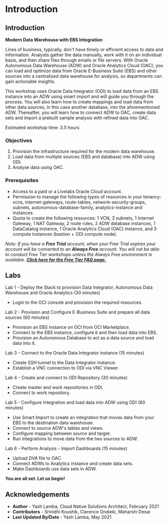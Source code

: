 # Introduction

## Introduction

**Modern Data Warehouse with EBS Integration**

Lines of business, typically, don't have timely or efficient access to data and information. Analysts gather the data manually, work with it on an individual basis, and then share files through emails or file servers. With Oracle Autonomous Data Warehouse (ADW) and Oracle Analytics Cloud (OAC), you can load and optimize data from Oracle E-Business Suite (EBS) and other sources into a centralized data warehouse for analysis, so departments can gain actionable insights.

This workshop uses Oracle Data Integrator (ODI) to load data from an EBS instance into an ADW using smart import and will guide you through the process. You will also learn how to create mappings and load data from other data sources, in this case another database, into the aforementioned ADW. Thereafter, you will learn how to connect ADW to OAC, create data sets and import a prebuilt sample analysis with refined data into OAC.

Estimated workshop time: 3.5 hours

### Objectives

1. Provision the infrastructure required for the modern data warehouse.
2. Load data from multiple sources (EBS and database) into ADW using ODI.
3. Analyse data using OAC.

### Prerequisites

- Access to a paid or a Livelabs Oracle Cloud account.
- Permission to manage the following types of resources in your tenancy: vcns, internet-gateways, route-tables, network-security-groups, subnets, autonomous-database-family, analytics-instance and instances.
- Quota to create the following resources: 1 VCN, 3 subnets, 1 Internet Gateway, 1 NAT Gateway, 2 route rules, 2 ADW database instances, 1 DataCatalog instance, 1 Oracle Analytics Cloud (OAC) instance, and 3 compute instances (bastion + ODI compute node).

*Note: If you have a **Free Trial** account, when your Free Trial expires your account will be converted to an **Always Free** account. You will not be able to conduct Free Tier workshops unless the Always Free environment is available. **[Click here for the Free Tier FAQ page.](https://www.oracle.com/cloud/free/faq.html)***

## Labs
Lab 1 - Deploy the Stack to provision Data Integrator, Autonomous Data Warehouse and Oracle Analytics (30 minutes)

- Login to the OCI console and provision the required resources.

Lab 2 - Provision and Configure E-Business Suite and prepare all data sources (60 minutes)

- Provision an EBS instance on OCI from OCI Marketplace.
- Connect to the EBS instance, configure it and then load data into EBS.
- Provision an Autonomous Database to act as a data source and load data into it.

Lab 3 - Connect to the Oracle Data Integrator instance (15 minutes)

- Create SSH tunnel to the Data Integrator instance.
- Establish a VNC connection to ODI via VNC Viewer.

Lab 4 - Create and connect to ODI Repository (30 minutes)

- Create master and work repositories in ODI.
- Connect to work repository.

Lab 5 - Configure Integration and load data into ADW using ODI (60 minutes)

- Use Smart Import to create an integration that moves data from your EBS to the destination data warehouse.
- Connect to source ADW's tables and views. 
- Configure mapping between source and target.
- Run integrations to move data from the two sources to ADW.

Lab 6 - Perform Analysis - Import Dashboards (15 minutes)

- Upload DVA file to OAC.
- Connect ADWs to Analytics instance and create data sets.
- Make Dashboards use data sets in ADW.

**You are all set. Let us begin!**

## Acknowledgements

 - **Author** - Yash Lamba, Cloud Native Solutions Architect, February 2021
 - **Contributors** - Srinidhi Koushik, Clarence Ondieki, Maharshi Desai
 - **Last Updated By/Date** - Yash Lamba, May 2021

